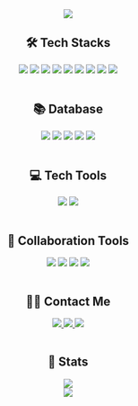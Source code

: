 <div align="center">
    <img src="https://capsule-render.vercel.app/api?type=waving&color=0:7cc5fe,100:0091ff&height=180&text=Yeongseo's%20GitHub&animation=fadeIn&fontColor=e0eaff&fontSize=70" />
</div>

<div align="center"> 
    <h2>🛠️ Tech Stacks</h2>  
    <div>
        <img src="https://img.shields.io/badge/html5-%23E34F26.svg?&style=for-the-badge&logo=html5&logoColor=white" />
        <img src="https://img.shields.io/badge/css3-%231572B6.svg?&style=for-the-badge&logo=css3&logoColor=white" />
        <img src="https://img.shields.io/badge/Bootstrap-7952B3?style=for-the-badge&logo=Bootstrap&logoColor=white"/> 
        <img src="https://img.shields.io/badge/Javascript-F7DF1E?style=for-the-badge&logo=Javascript&logoColor=white"/>        
        <img src="https://img.shields.io/badge/jQuery-0769AD?style=for-the-badge&logo=jQuery&logoColor=white"/>
        <img src="https://img.shields.io/badge/vue.js-%234FC08D.svg?&style=for-the-badge&logo=vue.js&logoColor=white" />
        <img src="https://img.shields.io/badge/java-%23007396.svg?&style=for-the-badge&logo=java&logoColor=white" />          
        <img src="https://img.shields.io/badge/Spring Boot-6DB33F?style=for-the-badge&logo=Spring Boot&logoColor=white"/>
        <img src="https://img.shields.io/badge/Spring-6DB33F?style=for-the-badge&logo=Spring&logoColor=white"/>
    </div>
</div></br>

<div align="center">
    <h2>📚 Database</h2>  
    <div>
        <img src="https://img.shields.io/badge/postgresql-%23336791.svg?&style=for-the-badge&logo=postgresql&logoColor=white" />
        <img src="https://img.shields.io/badge/Oracle-F80000?style=for-the-badge&logo=Oracle&logoColor=white"/>
        <img src="https://img.shields.io/badge/mysql-%234479A1.svg?&style=for-the-badge&logo=mysql&logoColor=white" />
        <img src="https://img.shields.io/badge/sqlite-%23003B57.svg?&style=for-the-badge&logo=sqlite&logoColor=white" />
        <img src="https://img.shields.io/badge/influxdb-%2322ADF6.svg?&style=for-the-badge&logo=influxdb&logoColor=white" />
    </div>
</div></br>

<div align="center">
    <h2>💻 Tech Tools</h2>  
    <div>
        <img src="https://img.shields.io/badge/visual%20studio%20code-%23007ACC.svg?&style=for-the-badge&logo=visual%20studio%20code&logoColor=white" />
        <img src="https://img.shields.io/badge/eclipse%20ide-%232C2255.svg?&style=for-the-badge&logo=eclipse%20ide&logoColor=white" />
    </div>
</div></br>

<div align="center">
    <h2>👭 Collaboration Tools</h2>  
    <div>
        <img src="https://img.shields.io/badge/Git-F05032?style=for-the-badge&logo=Git&logoColor=white"/>
        <img src="https://img.shields.io/badge/Github-181717?style=for-the-badge&logo=Github&logoColor=white"/>
        <img src="https://img.shields.io/badge/Notion-000000?style=for-the-badge&logo=Notion&logoColor=white"/>
        <img src="https://img.shields.io/badge/subversion-%23809CC9.svg?&style=for-the-badge&logo=subversion&logoColor=white" />
    </div>
</div></br>

<div align="center">
    <h2>🧑‍💻 Contact Me</h2>  
    <div>
        <a href="https://flame-steam-63f.notion.site/1a425e53dc0280b181e5db2c25376732?pvs=4"> 
            <img src="https://img.shields.io/badge/Notion-000000?style=for-the-badge&logo=Notion&logoColor=white"> 
        </a>
        <a href="mailto:sinyeongseo92@gmail.com"> 
            <img src="https://img.shields.io/badge/Gmail-EA4335?style=for-the-badge&logo=Gmail&logoColor=white"> 
        </a>
        <a href="https://velog.io/@olaf__/posts"> 
            <img src="https://img.shields.io/badge/Velog-20C997?style=for-the-badge&logo=Velog&logoColor=white"> 
        </a>
    </div>
</div></br>

<div align="center">
    <h2>🏅 Stats</h2>  
    <div>
        <img src="https://github-readme-stats.vercel.app/api?username=Sinyeongseo&bg_color=60,b8e0ff,85c4ff&title_color=ffffff&text_color=ffffff"/> <br>
        <img src="https://github-readme-stats.vercel.app/api/top-langs/?username=Sinyeongseo&layout=compact&bg_color=60,b8e0ff,85c4ff&title_color=ffffff&text_color=ffffff"/>
    </div>
</div>
